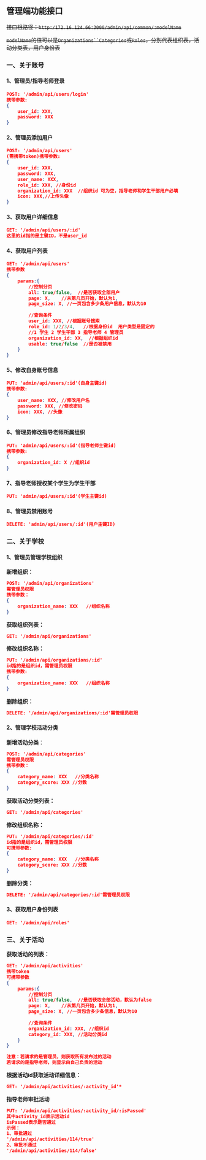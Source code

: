 ## 管理端功能接口

~~接口根路径：`http:/172.16.124.66:3000/admin/api/common/:modelName`~~

~~`modelName`的值可以是`Organizations``Categories`或`Roles`，分别代表组织表，活动分类表，用户身份表~~

### 一、关于账号

#### 1、管理员/指导老师登录

```json
POST: '/admin/api/users/login'
携带参数:
{
    user_id: XXX,
    password: XXX
}
```

#### 2、管理员添加用户

```JSON
POST: '/admin/api/users'
(需携带token)携带参数:
{
	user_id: XXX,
	password: XXX,
	user_name: XXX,
	role_id: XXX, //身份id
	organization_id: XXX  //组织id 可为空，指导老师和学生干部用户必填
	icon: XXX,//上传头像
}
```

#### 3、获取用户详细信息

```JSON
GET: '/admin/api/users/:id'
这里的id指的是主键ID，不是user_id
```

#### 4、获取用户列表

```JSON
GET: '/admin/api/users'
携带参数
{
    params:{
        //控制分页
        all: true/false,  //是否获取全部用户
        page: X, 	//从第几页开始，默认为1,
        page_size: X, //一页包含多少条用户信息，默认为10
        
        //查询条件
        user_id: XXX, //根据账号搜索
        role_id: 1/2/3/4,	//根据身份id  用户类型是固定的
        //1 学生 2 学生干部 3 指导老师 4 管理员
        organization_id: XX,  //根据组织id
        usable: true/false  //是否被禁用
    }
}
```

#### 5、修改自身账号信息

```JSON
PUT: 'admin/api/users/:id'(自身主键id)
携带参数:
{
	user_name: XXX, //修改用户名
	password: XXX, //修改密码
	icon: XXX, //头像
}
```

#### 6、管理员修改指导老师所属组织

```json
PUT: 'admin/api/users/:id'(指导老师主键id)
携带参数:
{
	organization_id: X //组织id
}
```

#### 7、指导老师授权某个学生为学生干部

```JSON
PUT: 'admin/api/users/:id'(学生主键id)
```

#### 8、管理员禁用账号

```JSON
DELETE: 'admin/api/users/:id'(用户主键ID)
```



### 二、关于学校

#### 1、管理员管理学校组织

**新增组织**：

```JSON
POST: '/admin/api/organizations'
需管理员权限
携带参数：
{
	organization_name: XXX   //组织名称
}
```

**获取组织列表：**

```JSOn
GET: '/admin/api/organizations'
```

**修改组织名称：**

```JSON
PUT: '/admin/api/organizations/:id'
id指的是组织id，需管理员权限
携带参数:
{
    organization_name: XXX   //组织名称
}
```

**删除组织：**

```JSOn
DELETE: '/admin/api/organizations/:id'需管理员权限
```

#### 2、管理学校活动分类

**新增活动分类**：

```JSON
POST: '/admin/api/categories'
需管理员权限
携带参数：
{
	category_name: XXX   //分类名称
    category_score: XXX //分数
}
```

**获取活动分类列表：**

```JSOn
GET: '/admin/api/categories'
```

**修改组织名称：**

```JSON
PUT: '/admin/api/categories/:id'
id指的是组织id，需管理员权限
可携带参数:
{
    category_name: XXX   //分类名称
    category_score: XXX //分数
}
```

**删除分类：**

```JSOn
DELETE: '/admin/api/categories/:id'需管理员权限
```

#### 3、获取用户身份列表

```JSON
GET: '/admin/api/roles'
```



### 三、关于活动

**获取活动的列表：**

```JSON
GET: '/admin/api/activities'
携带token
可携带参数
{
    params:{
        //控制分页
        all: true/false,  //是否获取全部活动，默认为false
        page: X, 	//从第几页开始，默认为1,
        page_size: X, //一页包含多少条信息，默认为10
        
        //查询条件
        organization_id: XXX, //组织id
        category_id: XXX, //活动分类id
    }
}

注意：若请求的是管理员，则获取所有发布过的活动
若请求的是指导老师，则显示由自己负责的活动
```

**根据活动id获取活动详细信息：**

```JSON
GET: '/admin/api/activities/:activity_id'*
```

**指导老师审批活动**

```JSON
PUT: '/admin/api/activities/:activity_id/:isPassed'
其中activity_id表示活动id
isPassed表示是否通过
示例：
1、审批通过
'/admin/api/activities/114/true'
2、审批不通过
'/admin/api/activities/114/false'
```

